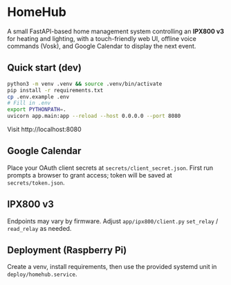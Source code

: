 # HomeHub

A small FastAPI-based home management system controlling an **IPX800 v3** for heating and lighting, with a touch-friendly web UI, offline voice commands (Vosk), and Google Calendar to display the next event.

## Quick start (dev)

```bash
python3 -m venv .venv && source .venv/bin/activate
pip install -r requirements.txt
cp .env.example .env
# Fill in .env
export PYTHONPATH=.
uvicorn app.main:app --reload --host 0.0.0.0 --port 8080
```

Visit http://localhost:8080

## Google Calendar
Place your OAuth client secrets at `secrets/client_secret.json`. First run prompts a browser to grant access; token will be saved at `secrets/token.json`.

## IPX800 v3
Endpoints may vary by firmware. Adjust `app/ipx800/client.py` `set_relay` / `read_relay` as needed.

## Deployment (Raspberry Pi)
Create a venv, install requirements, then use the provided systemd unit in `deploy/homehub.service`.
